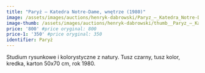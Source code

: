 ```yaml
---
title: "Paryż – Katedra Notre-Dame, wnętrze (1980)"
image: /assets/images/auctions/henryk-dabrowski/Paryz_–_Katedra_Notre-Dame_wnetrze_(1980).jpg
image-thumb: /assets/images/auctions/henryk-dabrowski/thumb__Paryz_–_Katedra_Notre-Dame_wnetrze_(1980).jpg
price: '800' #price oryginal: 800
price-1: '350' #price oryginal: 350
identifier: Paryż
---
```


Studium rysunkowe i kolorystyczne z natury. Tusz czarny, tusz kolor, kredka, karton 50x70 cm, rok 1980.